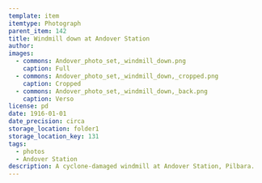 ```yaml
---
template: item
itemtype: Photograph
parent_item: 142
title: Windmill down at Andover Station
author: 
images:
  - commons: Andover_photo_set,_windmill_down.png
    caption: Full
  - commons: Andover_photo_set,_windmill_down,_cropped.png
    caption: Cropped
  - commons: Andover_photo_set,_windmill_down,_back.png
    caption: Verso
license: pd
date: 1916-01-01
date_precision: circa
storage_location: folder1
storage_location_key: 131
tags:
  - photos
  - Andover Station
description: A cyclone-damaged windmill at Andover Station, Pilbara.
---
```

